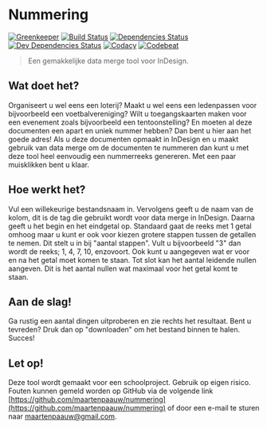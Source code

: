 # Nummering

[![Greenkeeper](https://badges.greenkeeper.io/maartenpaauw/nummering.svg?token=7fe72e851f47312f8c6963861d5cf25b000ee13180dda2def317aac1ed687eab&ts=1494959305804)](https://greenkeeper.io/)
[![Build Status](https://travis-ci.org/maartenpaauw/nummering.svg?branch=master)](https://travis-ci.org/maartenpaauw/nummering)
[![Dependencies Status](https://david-dm.org/maartenpaauw/nummering/status.svg)](https://david-dm.org/maartenpaauw/nummering)
[![Dev Dependencies Status](https://david-dm.org/maartenpaauw/nummering/dev-status.svg)](https://david-dm.org/maartenpaauw/nummering?type=dev)
[![Codacy](https://api.codacy.com/project/badge/Grade/0f93e2b63eae476aaf5b1c3cba4de99e)](https://www.codacy.com/app/maartenpaauw/nummering?utm_source=github.com&utm_medium=referral&utm_content=maartenpaauw/nummering&utm_campaign=badger)
[![Codebeat](https://codebeat.co/badges/3b76ad39-ff03-45a3-a177-56ddbb8d9c9a)](https://codebeat.co/projects/github-com-maartenpaauw-nummering-master)
> Een gemakkelijke data merge tool voor InDesign.

## Wat doet het?
Organiseert u wel eens een loterij? Maakt u wel eens een ledenpassen voor bijvoorbeeld een voetbalvereniging? Wilt u toegangskaarten maken voor een evenement zoals bijvoorbeeld een tentoonstelling? En moeten al deze documenten een apart en uniek nummer hebben? Dan bent u hier aan het goede adres! Als u deze documenten opmaakt in InDesign en u maakt gebruik van data merge om de documenten te nummeren dan kunt u met deze tool heel eenvoudig een nummerreeks genereren. Met een paar muisklikken bent u klaar.

## Hoe werkt het?
Vul een willekeurige bestandsnaam in. Vervolgens geeft u de naam van de kolom, dit is de tag die gebruikt wordt voor data merge in InDesign. Daarna geeft u het begin en het eindgetal op. Standaard gaat de reeks met 1 getal omhoog maar u kunt er ook voor kiezen grotere stappen tussen de getallen te nemen. Dit stelt u in bij "aantal stappen". Vult u bijvoorbeeld "3" dan wordt de reeks; 1, 4, 7, 10, enzovoort. Ook kunt u aangegeven wat er voor en na het getal moet komen te staan. Tot slot kan het aantal leidende nullen aangeven. Dit is het aantal nullen wat maximaal voor het getal komt te staan.

## Aan de slag!
Ga rustig een aantal dingen uitproberen en zie rechts het resultaat. Bent u tevreden? Druk dan op "downloaden" om het bestand binnen te halen. Succes!

## Let op!
Deze tool wordt gemaakt voor een schoolproject. Gebruik op eigen risico. Fouten kunnen gemeld worden op GitHub via de volgende link [https://github.com/maartenpaauw/nummering](https://github.com/maartenpaauw/nummering) of door een e-mail te sturen naar [maartenpaauw@gmail.com](mailto:maartenpaauw@gmail.com).
